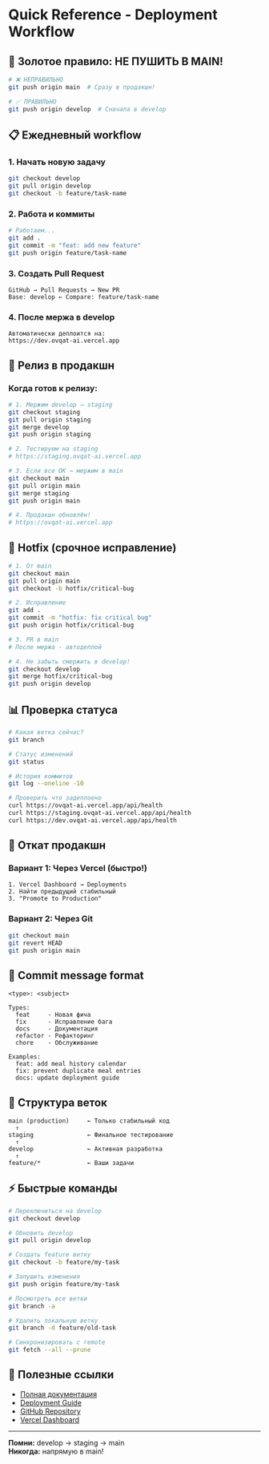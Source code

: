 # Quick Reference - Deployment Workflow

## 🚨 Золотое правило: НЕ ПУШИТЬ В MAIN!

```bash
# ❌ НЕПРАВИЛЬНО
git push origin main  # Сразу в продакшн!

# ✅ ПРАВИЛЬНО
git push origin develop  # Сначала в develop
```

## 📋 Ежедневный workflow

### 1. Начать новую задачу

```bash
git checkout develop
git pull origin develop
git checkout -b feature/task-name
```

### 2. Работа и коммиты

```bash
# Работаем...
git add .
git commit -m "feat: add new feature"
git push origin feature/task-name
```

### 3. Создать Pull Request

```
GitHub → Pull Requests → New PR
Base: develop ← Compare: feature/task-name
```

### 4. После мержа в develop

```
Автоматически деплоится на:
https://dev.ovqat-ai.vercel.app
```

## 🚀 Релиз в продакшн

### Когда готов к релизу:

```bash
# 1. Мержим develop → staging
git checkout staging
git pull origin staging
git merge develop
git push origin staging

# 2. Тестируем на staging
# https://staging.ovqat-ai.vercel.app

# 3. Если все ОК → мержим в main
git checkout main
git pull origin main
git merge staging
git push origin main

# 4. Продакшн обновлён!
# https://ovqat-ai.vercel.app
```

## 🐛 Hotfix (срочное исправление)

```bash
# 1. От main
git checkout main
git pull origin main
git checkout -b hotfix/critical-bug

# 2. Исправление
git add .
git commit -m "hotfix: fix critical bug"
git push origin hotfix/critical-bug

# 3. PR в main
# После мержа - автодеплой

# 4. Не забыть смержить в develop!
git checkout develop
git merge hotfix/critical-bug
git push origin develop
```

## 📊 Проверка статуса

```bash
# Какая ветка сейчас?
git branch

# Статус изменений
git status

# История коммитов
git log --oneline -10

# Проверить что задеплоено
curl https://ovqat-ai.vercel.app/api/health
curl https://staging.ovqat-ai.vercel.app/api/health
curl https://dev.ovqat-ai.vercel.app/api/health
```

## 🔄 Откат продакшн

### Вариант 1: Через Vercel (быстро!)

```
1. Vercel Dashboard → Deployments
2. Найти предыдущий стабильный
3. "Promote to Production"
```

### Вариант 2: Через Git

```bash
git checkout main
git revert HEAD
git push origin main
```

## 📝 Commit message format

```
<type>: <subject>

Types:
  feat     - Новая фича
  fix      - Исправление бага
  docs     - Документация
  refactor - Рефакторинг
  chore    - Обслуживание

Examples:
  feat: add meal history calendar
  fix: prevent duplicate meal entries
  docs: update deployment guide
```

## 🌳 Структура веток

```
main (production)     ← Только стабильный код
  ↑
staging               ← Финальное тестирование
  ↑
develop               ← Активная разработка
  ↑
feature/*             ← Ваши задачи
```

## ⚡ Быстрые команды

```bash
# Переключиться на develop
git checkout develop

# Обновить develop
git pull origin develop

# Создать feature ветку
git checkout -b feature/my-task

# Запушить изменения
git push origin feature/my-task

# Посмотреть все ветки
git branch -a

# Удалить локальную ветку
git branch -d feature/old-task

# Синхронизировать с remote
git fetch --all --prune
```

## 🔗 Полезные ссылки

- [Полная документация](.github/BRANCH_STRATEGY.md)
- [Deployment Guide](../DEPLOYMENT.md)
- [GitHub Repository](https://github.com/azizmadjitov/ovqat-ai)
- [Vercel Dashboard](https://vercel.com/dashboard)

---

**Помни:** develop → staging → main  
**Никогда:** напрямую в main!
